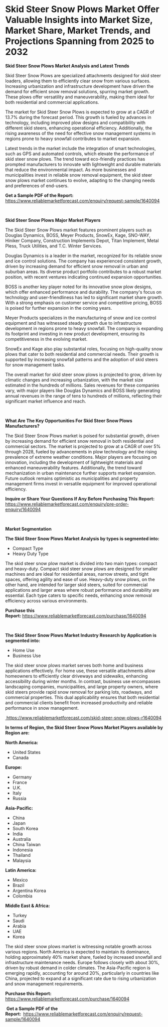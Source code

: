 <p><h1>Skid Steer Snow Plows Market Offer Valuable Insights into Market Size, Market Share, Market Trends, and Projections Spanning from 2025 to 2032</h1></p><p><strong>Skid Steer Snow Plows Market Analysis and Latest Trends</strong></p>
<p><p>Skid Steer Snow Plows are specialized attachments designed for skid steer loaders, allowing them to efficiently clear snow from various surfaces. Increasing urbanization and infrastructure development have driven the demand for efficient snow removal solutions, spurring market growth. These plows offer versatility and maneuverability, making them ideal for both residential and commercial applications.</p><p>The market for Skid Steer Snow Plows is expected to grow at a CAGR of 13.7% during the forecast period. This growth is fueled by advances in technology, including improved plow designs and compatibility with different skid steers, enhancing operational efficiency. Additionally, the rising awareness of the need for effective snow management systems in regions prone to heavy snowfall contributes to market expansion.</p><p>Latest trends in the market include the integration of smart technologies, such as GPS and automated controls, which elevate the performance of skid steer snow plows. The trend toward eco-friendly practices has prompted manufacturers to innovate with lightweight and durable materials that reduce the environmental impact. As more businesses and municipalities invest in reliable snow removal equipment, the skid steer snow plows market continues to evolve, adapting to the changing needs and preferences of end-users.</p></p>
<p><strong>Get a Sample PDF of the Report:&nbsp;</strong> <a href="https://www.reliablemarketforecast.com/enquiry/request-sample/1640094?utm_campaign=2248&utm_medium=2&utm_source=Github&utm_content=ia&utm_term=16042025&utm_id=skid-steer-snow-plows">https://www.reliablemarketforecast.com/enquiry/request-sample/1640094</a></p>
<p>&nbsp;</p>
<p><strong>Skid Steer Snow Plows Major Market Players</strong></p>
<p><p>The Skid Steer Snow Plows market features prominent players such as Douglas Dynamics, BOSS, Meyer Products, SnowEx, Kage, SNO-WAY, Hiniker Company, Construction Implements Depot, Titan Implement, Metal Pless, Truck Utilities, and T.C. Winter Services. </p><p>Douglas Dynamics is a leader in the market, recognized for its reliable snow and ice control solutions. The company has experienced consistent growth, driven by increasing demand for efficient snow removal in urban and suburban areas. Its diverse product portfolio contributes to a robust market position, with recent ventures indicating continued expansion opportunities.</p><p>BOSS is another key player noted for its innovative snow plow designs, which offer enhanced performance and durability. The company's focus on technology and user-friendliness has led to significant market share growth. With a strong emphasis on customer service and competitive pricing, BOSS is poised for further expansion in the coming years.</p><p>Meyer Products specializes in the manufacturing of snow and ice control equipment and has witnessed steady growth due to infrastructure development in regions prone to heavy snowfall. The company is expanding its footprint and investing in new product development, ensuring its competitiveness in the evolving market.</p><p>SnowEx and Kage also play substantial roles, focusing on high-quality snow plows that cater to both residential and commercial needs. Their growth is supported by increasing snowfall patterns and the adoption of skid steers for snow management tasks.</p><p>The overall market for skid steer snow plows is projected to grow, driven by climatic changes and increasing urbanization, with the market size estimated in the hundreds of millions. Sales revenues for these companies vary, with major players like Douglas Dynamics and BOSS likely generating annual revenues in the range of tens to hundreds of millions, reflecting their significant market influence and reach.</p></p>
<p>&nbsp;</p>
<p><strong>What Are The Key Opportunities For Skid Steer Snow Plows Manufacturers?</strong></p>
<p><p>The Skid Steer Snow Plows market is poised for substantial growth, driven by increasing demand for efficient snow removal in both residential and commercial sectors. The market is projected to grow at a CAGR of over 5% through 2028, fueled by advancements in plow technology and the rising prevalence of extreme weather conditions. Major players are focusing on innovation, including the development of lightweight materials and enhanced maneuverability features. Additionally, the trend toward mechanization in urban maintenance further supports market expansion. Future outlook remains optimistic as municipalities and property management firms invest in versatile equipment for improved operational efficiency.</p></p>
<p><strong>Inquire or Share Your Questions If Any Before Purchasing This Report:</strong> <a href="https://www.reliablemarketforecast.com/enquiry/pre-order-enquiry/1640094?utm_campaign=2248&utm_medium=2&utm_source=Github&utm_content=ia&utm_term=16042025&utm_id=skid-steer-snow-plows">https://www.reliablemarketforecast.com/enquiry/pre-order-enquiry/1640094</a></p>
<p>&nbsp;</p>
<p><strong>Market Segmentation</strong></p>
<p><strong>The Skid Steer Snow Plows Market Analysis by types is segmented into:</strong></p>
<p><ul><li>Compact Type</li><li>Heavy Duty Type</li></ul></p>
<p><p>The skid steer snow plow market is divided into two main types: compact and heavy-duty. Compact skid steer snow plows are designed for smaller machines and are ideal for residential areas, narrow streets, and tight spaces, offering agility and ease of use. Heavy-duty snow plows, on the other hand, are intended for larger skid steers, suited for commercial applications and larger areas where robust performance and durability are essential. Each type caters to specific needs, enhancing snow removal efficiency across various environments.</p></p>
<p><strong>Purchase this Report:&nbsp;</strong><a href="https://www.reliablemarketforecast.com/purchase/1640094?utm_campaign=2248&utm_medium=2&utm_source=Github&utm_content=ia&utm_term=16042025&utm_id=skid-steer-snow-plows">https://www.reliablemarketforecast.com/purchase/1640094</a></p>
<p>&nbsp;</p>
<p><strong>The Skid Steer Snow Plows Market Industry Research by Application is segmented into:</strong></p>
<p><ul><li>Home Use</li><li>Business Use</li></ul></p>
<p><p>The skid steer snow plows market serves both home and business applications effectively. For home use, these versatile attachments allow homeowners to efficiently clear driveways and sidewalks, enhancing accessibility during winter months. In contrast, business use encompasses landscaping companies, municipalities, and large property owners, where skid steers provide rapid snow removal for parking lots, roadways, and commercial properties. This dual applicability ensures that both residential and commercial clients benefit from increased productivity and reliable performance in snow management.</p></p>
<p><a href="https://www.reliablemarketforecast.com/skid-steer-snow-plows-r1640094?utm_campaign=2248&utm_medium=2&utm_source=Github&utm_content=ia&utm_term=16042025&utm_id=skid-steer-snow-plows">&nbsp;https://www.reliablemarketforecast.com/skid-steer-snow-plows-r1640094</a></p>
<p><strong>In terms of Region, the Skid Steer Snow Plows Market Players available by Region are:</strong></p>
<p>
    <p> <strong> North America: </strong>
        <ul>
            <li>United States</li>
            <li>Canada</li>
        </ul>
        </p> 
    <p> <strong> Europe: </strong>
        <ul>
            <li>Germany</li>
            <li>France</li>
            <li>U.K.</li>
            <li>Italy</li>
            <li>Russia</li>
        </ul>
        </p> 
    <p> <strong> Asia-Pacific: </strong>
        <ul>
            <li>China</li>
            <li>Japan</li>
            <li>South Korea</li>
            <li>India</li>
            <li>Australia</li>
            <li>China Taiwan</li>
            <li>Indonesia</li>
            <li>Thailand</li>
            <li>Malaysia</li>
        </ul>
        </p> 
    <p> <strong> Latin America: </strong>
        <ul>
            <li>Mexico</li>
            <li>Brazil</li>
            <li>Argentina Korea</li>
            <li>Colombia</li>
        </ul>
        </p> 
    <p> <strong> Middle East & Africa: </strong>
        <ul>
            <li>Turkey</li>
            <li>Saudi</li>
            <li>Arabia</li>
            <li>UAE</li>
            <li>Korea</li>
        </ul>
    </p>
    </p>
<p><p>The skid steer snow plows market is witnessing notable growth across various regions. North America is expected to maintain its dominance, holding approximately 40% market share, fueled by increased snowfall and infrastructure maintenance needs. Europe follows closely with about 30%, driven by robust demand in colder climates. The Asia-Pacific region is emerging rapidly, accounting for around 20%, particularly in countries like China, projected to expand at a significant rate due to rising urbanization and snow management requirements.</p></p>
<p><strong>Purchase this Report: </strong><a href="https://www.reliablemarketforecast.com/purchase/1640094?utm_campaign=2248&utm_medium=2&utm_source=Github&utm_content=ia&utm_term=16042025&utm_id=skid-steer-snow-plows">https://www.reliablemarketforecast.com/purchase/1640094</a></p>
<p>&nbsp;<strong>Get a Sample PDF of the Report:&nbsp;&nbsp;</strong><a href="https://www.reliablemarketforecast.com/enquiry/request-sample/1640094?utm_campaign=2248&utm_medium=2&utm_source=Github&utm_content=ia&utm_term=16042025&utm_id=skid-steer-snow-plows">https://www.reliablemarketforecast.com/enquiry/request-sample/1640094</a></p>
<p><strong></strong></p>
<p><p></p><p></p><p></p></p>